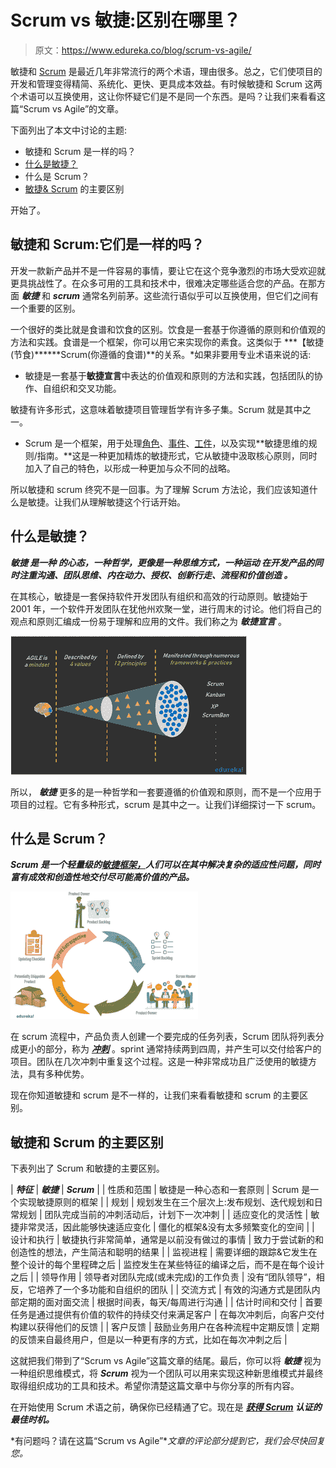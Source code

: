 # Scrum vs 敏捷:区别在哪里？

> 原文：<https://www.edureka.co/blog/scrum-vs-agile/>

敏捷和 [Scrum](https://www.edureka.co/blog/what-is-scrum/) 是最近几年非常流行的两个术语，理由很多。总之，它们使项目的开发和管理变得精简、系统化、更快、更具成本效益。有时候敏捷和 Scrum 这两个术语可以互换使用，这让你怀疑它们是不是同一个东西。是吗？让我们来看看这篇“Scrum vs Agile”的文章。

下面列出了本文中讨论的主题:

*   敏捷和 Scrum 是一样的吗？
*   [什么是敏捷？](#Agile)
*   什么是 Scrum？
*   [敏捷& Scrum](#KeyDifferences) 的主要区别

开始了。

## 敏捷和 Scrum:它们是一样的吗？

开发一款新产品并不是一件容易的事情，要让它在这个竞争激烈的市场大受欢迎就更具挑战性了。在众多可用的工具和技术中，很难决定哪些适合您的产品。在那方面 ***敏捷*** 和 ***scrum*** 通常名列前茅。这些流行语似乎可以互换使用，但它们之间有一个重要的区别。

一个很好的类比就是食谱和饮食的区别。饮食是一套基于你遵循的原则和价值观的方法和实践。食谱是一个框架，你可以用它来实现你的素食。这类似于 ***【敏捷(节食)******Scrum(你遵循的食谱)**的关系。*如果非要用专业术语来说的话:

*   敏捷是一套基于**敏捷宣言**中表达的价值观和原则的方法和实践，包括团队的协作、自组织和交叉功能。

敏捷有许多形式，这意味着敏捷项目管理哲学有许多子集。Scrum 就是其中之一。

*   Scrum 是一个框架，用于处理[角色](https://www.edureka.co/blog/what-is-scrum/#ScrumTeam)、[事件](https://www.edureka.co/blog/what-is-scrum/#ScrumEvents)、[工件](https://www.edureka.co/blog/what-is-scrum/#ScrumArtifacts)，以及实现**敏捷思维的规则/指南。**这是一种更加精炼的敏捷形式，它从敏捷中汲取核心原则，同时加入了自己的特色，以形成一种更加与众不同的战略。

所以敏捷和 scrum 终究不是一回事。为了理解 Scrum 方法论，我们应该知道什么是敏捷。让我们从理解敏捷这个行话开始。

## **什么是敏捷？**

***敏捷* *是一种* *的心态，一种哲学，更像是一种思维方式，一种运动* *在开发产品的同时注重沟通、团队思维、内在动力、授权、创新行走、流程和价值创造* *。***

在其核心，敏捷是一套保持软件开发团队有组织和高效的行动原则。敏捷始于 2001 年，一个软件开发团队在犹他州欢聚一堂，进行周末的讨论。他们将自己的观点和原则汇编成一份易于理解和应用的文件。我们称之为 ***敏捷宣言*** 。

![Agile - Scrum vs Agile - Edureka](img/fa3c9c2fa884173b78c221051f0071bd.png)

所以， ***敏捷*** 更多的是一种哲学和一套要遵循的价值观和原则，而不是一个应用于项目的过程。它有多种形式，scrum 是其中之一。让我们详细探讨一下 scrum。

## 什么是 Scrum？

***Scrum 是一个轻量级的[敏捷框架，](https://www.edureka.co/blog/importance-of-agile-pmi-acp/)人们可以在其中解决复杂的适应性问题，同时富有成效和创造性地交付尽可能高价值的产品。***

![Scrum Process - Scrum vs Agile - Edureka](img/6d0bc6b15d96d32a0c01ccd1ef4a1179.png)

在 scrum 流程中，产品负责人创建一个要完成的任务列表，Scrum 团队将列表分成更小的部分，称为 [***冲刺***](https://www.edureka.co/blog/what-is-scrum/#ScrumEvents) 。sprint 通常持续两到四周，并产生可以交付给客户的项目。团队在几次冲刺中重复这个过程。这是一种非常成功且广泛使用的敏捷方法，具有多种优势。

现在你知道敏捷和 scrum 是不一样的，让我们来看看敏捷和 scrum 的主要区别。

## **敏捷和 Scrum 的主要区别**

下表列出了 Scrum 和敏捷的主要区别。

| ***特征*** | ***敏捷*** | ***Scrum*** |
| 性质和范围 | 敏捷是一种心态和一套原则 | Scrum 是一个实现敏捷原则的框架 |
| 规划 | 规划发生在三个层次上:发布规划、迭代规划和日常规划 | 团队完成当前的冲刺活动后，计划下一次冲刺 |
| 适应变化的灵活性 | 敏捷非常灵活，因此能够快速适应变化 | 僵化的框架&没有太多频繁变化的空间 |
| 设计和执行 | 敏捷执行非常简单，通常是以前没有做过的事情 | 致力于尝试新的和创造性的想法，产生简洁和聪明的结果 |
| 监视进程 | 需要详细的跟踪&它发生在整个设计的每个里程碑之后 | 监控发生在某些特征的编译之后，而不是在每个设计之后 |
| 领导作用 | 领导者对团队完成(或未完成)的工作负责 | 没有“团队领导”，相反，它培养了一个多功能和自组织的团队 |
| 交流方式 | 有效的沟通方式是团队内部定期的面对面交流 | 根据时间表，每天/每周进行沟通 |
| 估计时间和交付 | 首要任务是通过提供有价值的软件的持续交付来满足客户 | 在每次冲刺后，向客户交付构建以获得他们的反馈 |
| 客户反馈 | 鼓励业务用户在各种流程中定期反馈 | 定期的反馈来自最终用户，但是以一种更有序的方式，比如在每次冲刺之后 |

这就把我们带到了“Scrum vs Agile”这篇文章的结尾。最后，你可以将 ***敏捷*** 视为一种组织思维模式，将 ***Scrum*** 视为一个团队可以用来实现这种新思维模式并最终取得组织成功的工具和技术。希望你清楚这篇文章中与你分享的所有内容。

在开始使用 Scrum 术语之前，确保你已经精通了它。现在是 ***[获得 Scrum](https://www.edureka.co/certified-scum-master-certification-training) 认证的最佳时机。***

*有问题吗？请在这篇“Scrum vs Agile”**文章的评论部分提到它，我们会尽快回复您。*
